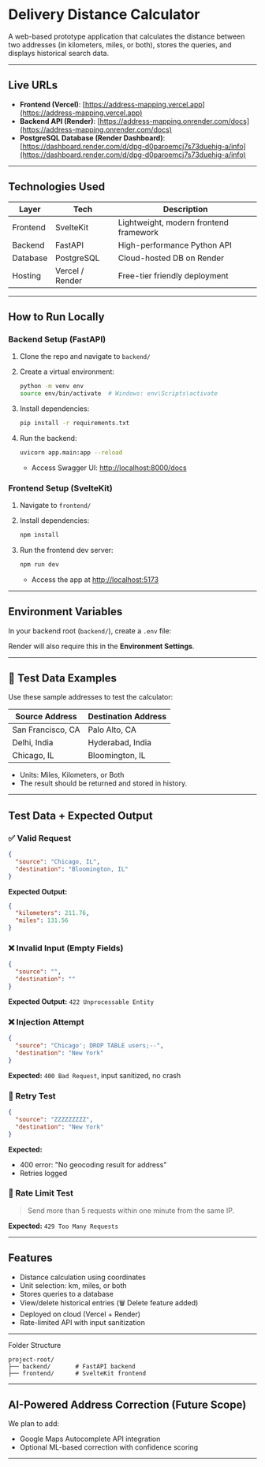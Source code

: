 # Delivery Distance Calculator

A web-based prototype application that calculates the distance between two addresses (in kilometers, miles, or both), stores the queries, and displays historical search data.

---

##  Live URLs

* **Frontend (Vercel)**: [https://address-mapping.vercel.app](https://address-mapping.vercel.app)
* **Backend API (Render)**: [https://address-mapping.onrender.com/docs](https://address-mapping.onrender.com/docs)
* **PostgreSQL Database (Render Dashboard)**: [https://dashboard.render.com/d/dpg-d0paroemcj7s73duehig-a/info](https://dashboard.render.com/d/dpg-d0paroemcj7s73duehig-a/info)


---

##  Technologies Used

| Layer    | Tech            | Description                            |
| -------- | --------------- | -------------------------------------- |
| Frontend | SvelteKit       | Lightweight, modern frontend framework |
| Backend  | FastAPI         | High-performance Python API            |
| Database | PostgreSQL      | Cloud-hosted DB on Render              |
| Hosting  | Vercel / Render | Free-tier friendly deployment          |

---

##  How to Run Locally

###  Backend Setup (FastAPI)

1. Clone the repo and navigate to `backend/`
2. Create a virtual environment:

   ```bash
   python -m venv env
   source env/bin/activate  # Windows: env\Scripts\activate
   ```
3. Install dependencies:

   ```bash
   pip install -r requirements.txt
   ```
4. Run the backend:

   ```bash
   uvicorn app.main:app --reload
   ```

   * Access Swagger UI: [http://localhost:8000/docs](http://localhost:8000/docs)

###  Frontend Setup (SvelteKit)

1. Navigate to `frontend/`
2. Install dependencies:

   ```bash
   npm install
   ```
3. Run the frontend dev server:

   ```bash
   npm run dev
   ```

   * Access the app at [http://localhost:5173](http://localhost:5173)

---

##  Environment Variables

In your backend root (`backend/`), create a `.env` file:



Render will also require this in the **Environment Settings**.

---

## 🧪 Test Data Examples

Use these sample addresses to test the calculator:

| Source Address    | Destination Address  |
| ----------------- | -------------------- |
| San Francisco, CA |  Palo Alto, CA       |
| Delhi, India      |  Hyderabad, India    |
| Chicago, IL       |  Bloomington, IL     |

* Units: Miles, Kilometers, or Both
* The result should be returned and stored in history.

---

##  Test Data + Expected Output

### ✅ Valid Request

```json
{
  "source": "Chicago, IL",
  "destination": "Bloomington, IL"
}
```

**Expected Output:**

```json
{
  "kilometers": 211.76,
  "miles": 131.56
}
```

### ❌ Invalid Input (Empty Fields)

```json
{
  "source": "",
  "destination": ""
}
```

**Expected Output:** `422 Unprocessable Entity`

### ❌ Injection Attempt

```json
{
  "source": "Chicago'; DROP TABLE users;--",
  "destination": "New York"
}
```

**Expected:** `400 Bad Request`, input sanitized, no crash

### 🔁 Retry Test

```json
{
  "source": "ZZZZZZZZZ",
  "destination": "New York"
}
```

**Expected:**

* 400 error: "No geocoding result for address"
* Retries logged

### 🚫 Rate Limit Test

> Send more than 5 requests within one minute from the same IP.

**Expected:** `429 Too Many Requests`

---

##  Features

*  Distance calculation using coordinates
*  Unit selection: km, miles, or both
*  Stores queries to a database
*  View/delete historical entries (🗑️ Delete feature added)
*  Deployed on cloud (Vercel + Render)
*  Rate-limited API with input sanitization

---

 Folder Structure

```
project-root/
├── backend/       # FastAPI backend
├── frontend/      # SvelteKit frontend
```

---

## AI-Powered Address Correction (Future Scope)

We plan to add:

* Google Maps Autocomplete API integration
* Optional ML-based correction with confidence scoring

---